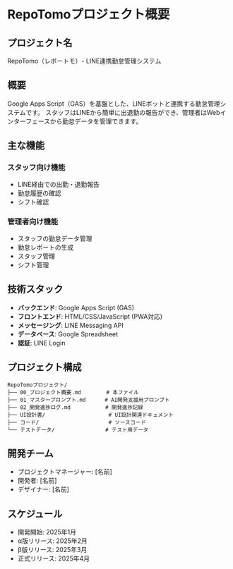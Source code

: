 # RepoTomoプロジェクト概要

## プロジェクト名
RepoTomo（レポートモ）- LINE連携勤怠管理システム

## 概要
Google Apps Script（GAS）を基盤とした、LINEボットと連携する勤怠管理システムです。
スタッフはLINEから簡単に出退勤の報告ができ、管理者はWebインターフェースから勤怠データを管理できます。

## 主な機能

### スタッフ向け機能
- LINE経由での出勤・退勤報告
- 勤怠履歴の確認
- シフト確認

### 管理者向け機能
- スタッフの勤怠データ管理
- 勤怠レポートの生成
- スタッフ管理
- シフト管理

## 技術スタック
- **バックエンド**: Google Apps Script (GAS)
- **フロントエンド**: HTML/CSS/JavaScript (PWA対応)
- **メッセージング**: LINE Messaging API
- **データベース**: Google Spreadsheet
- **認証**: LINE Login

## プロジェクト構成
```
RepoTomoプロジェクト/
├── 00_プロジェクト概要.md        # 本ファイル
├── 01_マスタープロンプト.md      # AI開発支援用プロンプト
├── 02_開発進捗ログ.md           # 開発進捗記録
├── UI設計書/                    # UI設計関連ドキュメント
├── コード/                      # ソースコード
└── テストデータ/                # テスト用データ
```

## 開発チーム
- プロジェクトマネージャー: [名前]
- 開発者: [名前]
- デザイナー: [名前]

## スケジュール
- 開発開始: 2025年1月
- α版リリース: 2025年2月
- β版リリース: 2025年3月
- 正式リリース: 2025年4月